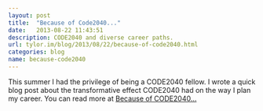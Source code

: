 ```yaml
---
layout: post
title:  "Because of Code2040..."
date:   2013-08-22 11:43:51
description: CODE2040 and diverse career paths.
url: tylor.im/blog/2013/08/22/because-of-code2040.html
categories: blog
name: because-code2040
---
```


This summer I had the privilege of being a CODE2040 fellow. I wrote a quick blog post about the transformative effect CODE2040 had on the way I plan my career. You can read more at [Because of CODE2040...][CODE2040]

[CODE2040]: http://code2040.org/other/because-of-code2040-i-can-make-an-informed-decision-about-my-technical-career-path/